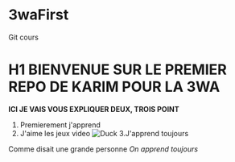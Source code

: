 # 3waFirst
Git cours

# H1 BIENVENUE SUR LE PREMIER REPO DE KARIM POUR LA 3WA
**ICI JE VAIS VOUS EXPLIQUER DEUX, TROIS POINT**

1. Premierement j'apprend 
2. J'aime les jeux video ![Duck](https://tenor.com/view/sprint-master-walk-duck-waddle-gif-16629770)
3.J'apprend toujours

Comme disait une grande personne *On apprend toujours*